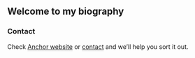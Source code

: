 ## Welcome to my biography 









### Contact

Check [Anchor website](https://aul.edu.ng/) or [contact](+2349051880903) and we’ll help you sort it out.
